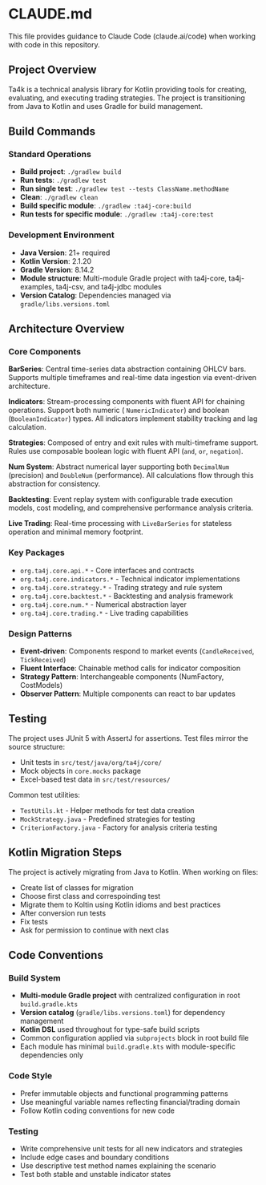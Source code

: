 # CLAUDE.md

This file provides guidance to Claude Code (claude.ai/code) when working with code in this repository.

## Project Overview

Ta4k is a technical analysis library for Kotlin providing tools for creating, evaluating, and executing trading
strategies. The project is transitioning from Java to Kotlin and uses Gradle for build management.

## Build Commands

### Standard Operations

- **Build project**: `./gradlew build`
- **Run tests**: `./gradlew test`
- **Run single test**: `./gradlew test --tests ClassName.methodName`
- **Clean**: `./gradlew clean`
- **Build specific module**: `./gradlew :ta4j-core:build`
- **Run tests for specific module**: `./gradlew :ta4j-core:test`

### Development Environment

- **Java Version**: 21+ required
- **Kotlin Version**: 2.1.20
- **Gradle Version**: 8.14.2
- **Module structure**: Multi-module Gradle project with ta4j-core, ta4j-examples, ta4j-csv, and ta4j-jdbc modules
- **Version Catalog**: Dependencies managed via `gradle/libs.versions.toml`

## Architecture Overview

### Core Components

**BarSeries**: Central time-series data abstraction containing OHLCV bars. Supports multiple timeframes and real-time
data ingestion via event-driven architecture.

**Indicators**: Stream-processing components with fluent API for chaining operations. Support both numeric (
`NumericIndicator`) and boolean (`BooleanIndicator`) types. All indicators implement stability tracking and lag
calculation.

**Strategies**: Composed of entry and exit rules with multi-timeframe support. Rules use composable boolean logic with
fluent API (`and`, `or`, `negation`).

**Num System**: Abstract numerical layer supporting both `DecimalNum` (precision) and `DoubleNum` (performance). All
calculations flow through this abstraction for consistency.

**Backtesting**: Event replay system with configurable trade execution models, cost modeling, and comprehensive
performance analysis criteria.

**Live Trading**: Real-time processing with `LiveBarSeries` for stateless operation and minimal memory footprint.

### Key Packages

- `org.ta4j.core.api.*` - Core interfaces and contracts
- `org.ta4j.core.indicators.*` - Technical indicator implementations
- `org.ta4j.core.strategy.*` - Trading strategy and rule system
- `org.ta4j.core.backtest.*` - Backtesting and analysis framework
- `org.ta4j.core.num.*` - Numerical abstraction layer
- `org.ta4j.core.trading.*` - Live trading capabilities

### Design Patterns

- **Event-driven**: Components respond to market events (`CandleReceived`, `TickReceived`)
- **Fluent Interface**: Chainable method calls for indicator composition
- **Strategy Pattern**: Interchangeable components (NumFactory, CostModels)
- **Observer Pattern**: Multiple components can react to bar updates

## Testing

The project uses JUnit 5 with AssertJ for assertions. Test files mirror the source structure:

- Unit tests in `src/test/java/org/ta4j/core/`
- Mock objects in `core.mocks` package
- Excel-based test data in `src/test/resources/`

Common test utilities:

- `TestUtils.kt` - Helper methods for test data creation
- `MockStrategy.java` - Predefined strategies for testing
- `CriterionFactory.java` - Factory for analysis criteria testing

## Kotlin Migration Steps

The project is actively migrating from Java to Kotlin. When working on files:

- Create list of classes for migration
- Choose first class and correspoinding test
- Migrate them to Koltin using Kotlin idioms and best practices
- After conversion run tests
- Fix tests
- Ask for permission to continue with next clas

## Code Conventions

### Build System

- **Multi-module Gradle project** with centralized configuration in root `build.gradle.kts`
- **Version catalog** (`gradle/libs.versions.toml`) for dependency management
- **Kotlin DSL** used throughout for type-safe build scripts
- Common configuration applied via `subprojects` block in root build file
- Each module has minimal `build.gradle.kts` with module-specific dependencies only

### Code Style

- Prefer immutable objects and functional programming patterns
- Use meaningful variable names reflecting financial/trading domain
- Follow Kotlin coding conventions for new code

### Testing

- Write comprehensive unit tests for all new indicators and strategies
- Include edge cases and boundary conditions
- Use descriptive test method names explaining the scenario
- Test both stable and unstable indicator states

